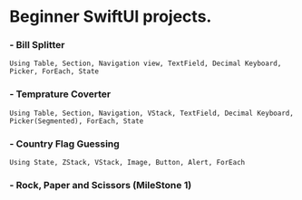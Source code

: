 # Beginner SwiftUI projects.

### - Bill Splitter 
    Using Table, Section, Navigation view, TextField, Decimal Keyboard, Picker, ForEach, State

### - Temprature Coverter
    Using Table, Section, Navigation, VStack, TextField, Decimal Keyboard, Picker(Segmented), ForEach, State

### - Country Flag Guessing
    Using State, ZStack, VStack, Image, Button, Alert, ForEach
    
### - Rock, Paper and Scissors (MileStone 1)
